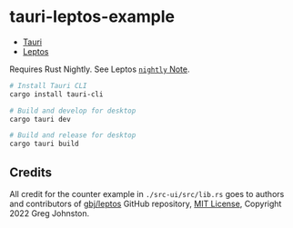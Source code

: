# tauri-leptos-example

- [Tauri][tauri_web]
- [Leptos][leptos_repo]

Requires Rust Nightly. See Leptos [`nightly` Note][leptos_nightly_note].

```sh
# Install Tauri CLI
cargo install tauri-cli

# Build and develop for desktop
cargo tauri dev

# Build and release for desktop
cargo tauri build

```

## Credits

All credit for the counter example in `./src-ui/src/lib.rs` goes to 
authors and contributors of [gbj/leptos][leptos_repo] GitHub repository, 
[MIT License][leptos_license], Copyright 2022 Greg Johnston.

[tauri_web]: https://tauri.app/
[leptos_repo]: https://github.com/gbj/leptos
[leptos_nightly_note]: https://github.com/gbj/leptos#nightly-note
[leptos_license]: https://github.com/gbj/leptos/blob/e465867b30db8fccce7493f9fc913359246ac4bd/LICENSE